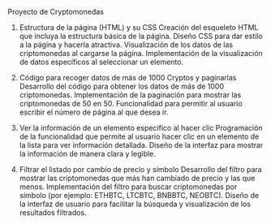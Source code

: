 Proyecto de Cryptomonedas

1. Estructura de la página (HTML) y su CSS
Creación del esqueleto HTML que incluya la estructura básica de la página.
Diseño CSS para dar estilo a la página y hacerla atractiva.
Visualización de los datos de las criptomonedas al cargarse la página.
Implementación de la visualización de datos específicos al seleccionar un elemento.

2. Código para recoger datos de más de 1000 Cryptos y paginarlas
Desarrollo del código para obtener los datos de más de 1000 criptomonedas.
Implementación de la paginación para mostrar las criptomonedas de 50 en 50.
Funcionalidad para permitir al usuario escribir el número de página al que desea ir.

3. Ver la información de un elemento específico al hacer clic
Programación de la funcionalidad que permite al usuario hacer clic en un elemento de la lista para ver información detallada.
Diseño de la interfaz para mostrar la información de manera clara y legible.

4. Filtrar el listado por cambio de precio y símbolo
Desarrollo del filtro para mostrar las criptomonedas que más han cambiado de precio y las que menos.
Implementación del filtro para buscar criptomonedas por símbolo (por ejemplo: ETHBTC, LTCBTC, BNBBTC, NEOBTC).
Diseño de la interfaz de usuario para facilitar la búsqueda y visualización de los resultados filtrados.
